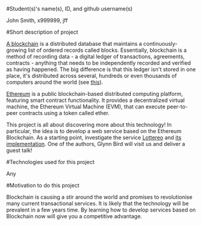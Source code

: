 #Student(s)'s name(s), ID, and github username(s)

John Smith, x999999, jff

#Short description of project

[A blockchain](https://en.wikipedia.org/wiki/Blockchain_(database)) is a distributed database that maintains a continuously-growing list of ordered records called blocks. Essentially,
blockchain is a method of recording data - a digital ledger of transactions, agreements, contracts - anything that needs to be independently recorded and verified as having happened.
The big difference is that this ledger isn't stored in one place, it's distributed across several, hundreds or even thousands of computers around the world (see [this](http://www.bbc.co.uk/news/business-35370304)).

[Ethereum](https://en.wikipedia.org/wiki/Ethereum) is a public blockchain-based distributed computing platform, featuring smart contract functionality. It provides a decentralized virtual machine, the Ethereum Virtual Machine (EVM), that can execute peer-to-peer contracts using a token called ether.

This project is all about discovering more about this technology! In particular, the idea is to develop a web service based on the Ethereum Blockchain. As a starting point, investigate the service [Lottereo](http://lottereo.com) and [its implementation](https://github.com/glynnbird/lottereum). One of the authors, Glynn Bird will visit us and deliver a guest talk!

#Technologies used for this project

Any

#Motivation to do this project

Blockchain is causing a stir around the world and promises to revolutionise many current transactional services. It is likely that the technology will be prevalent in a few years time. By learning how to develop services based on Blockchain now will give you a competitive advantage.
